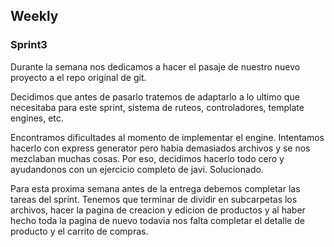 ## Weekly

### Sprint3

Durante la semana nos dedicamos a hacer el pasaje de nuestro nuevo proyecto a el repo
original de git.

Decidimos que antes de pasarlo tratemos de adaptarlo a lo ultimo que necesitaba para este
sprint, sistema de ruteos, controladores, template engines, etc.

Encontramos dificultades al momento de implementar el engine. Intentamos hacerlo con 
express generator pero habia demasiados archivos y se nos mezclaban muchas cosas. Por eso,
decidimos hacerlo todo cero y ayudandonos con un ejercicio completo de javi. Solucionado.

Para esta proxima semana antes de la entrega debemos completar las tareas del sprint.
Tenemos que terminar de dividir en subcarpetas los archivos, hacer la pagina de creacion y edicion
de productos y al haber hecho toda la pagina de nuevo todavia nos falta completar el detalle
de producto y el carrito de compras.
